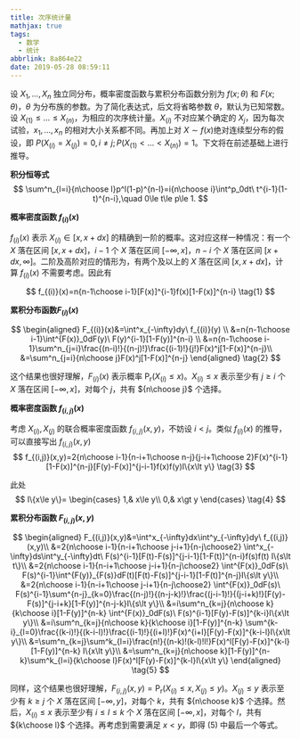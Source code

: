 ```yaml
---
title: 次序统计量
mathjax: true
tags:
  - 数学
  - 统计
abbrlink: 8a864e22
date: 2019-05-28 08:59:11
---
```

设 $X_1,\dots,X_n$ 独立同分布，概率密度函数与累积分布函数分别为
$f(x;\theta)$ 和 $F(x;\theta)$，$\theta$ 为分布族的参数。为了简化表达式，后文将省略参数 $\theta$，默认为已知常数。设 $X_{(1)}\le \dots\le
X_{(n)}$，为相应的次序统计量。$X_{(i)}$ 不对应某个确定的
$X_j$，因为每次试验，$x_1,\dots,x_n$ 的相对大小关系都不同。再加上对 $X\sim
f(x)$绝对连续型分布的假设，即 $P(X_{(i)}=X_{(j)})=0,i\ne
j;P(X_{(1)}\lt\dots\lt X_{(n)})=1$。下文将在前述基础上进行推导。

**积分恒等式**
$$
\sum^n_{l=i}{n\choose l}p^l(1-p)^{n-l}=i{n\choose i}\int^p_0dt\ 
t^{i-1}(1-t)^{n-i},\quad 0\le t\le p\le 1.
$$

**概率密度函数 $f_{(i)}(x)$**

$f_{(i)}(x)$ 表示 $X_{(i)}\in[x,x+dx]$
的精确到一阶的概率。这对应这样一种情况：有一个 $X$ 落在区间
$[x,x+dx]$，$i-1$ 个 $X$ 落在区间 $[-\infty,x]$，$n-i$ 个 $X$ 落在区间
$[x+dx,\infty]$。二阶及高阶对应的情形为，有两个及以上的 $X$ 落在区间 $[x,x+dx]$，计算 $f_{(i)}(x)$ 不需要考虑。因此有

$$
f_{(i)}(x)=n{n-1\choose i-1}[F(x)]^{i-1}f(x)[1-F(x)]^{n-i}
\tag{1}
$$

**累积分布函数$F_{(i)}(x)$**

$$
\begin{aligned}
    F_{(i)}(x)&=\int^x_{-\infty}dy\ f_{(i)}(y) \\
    &=n{n-1\choose i-1}\int^{F(x)}_0dF(y)\ F(y)^{i-1}[1-F(y)]^{n-i} \\
    &=n{n-1\choose
    i-1}\sum^n_{j=i}\frac{(n-i)!}{(n-j)!}\frac{(i-1)!}{j!}F(x)^j[1-F(x)]^{n-j}\\
    &=\sum^n_{j=i}{n\choose j}F(x)^j[1-F(x)]^{n-j}
\end{aligned}
\tag{2}
$$

这个结果也很好理解，$F_{(i)}(x)$ 表示概率 $\text{P}_\text{r}(X_{(i)}\le
x)$。$X_{(i)}\le x$ 表示至少有 $j\ge i$ 个 $X$ 落在区间
$[-\infty,x]$，对每个 $j$，共有 ${n\choose j}$ 个选择。

**概率密度函数 $f_{(i,j)}(x)$**

考虑 $X_{(i)},X_{(j)}$ 的联合概率密度函数 $f_{(i,j)}(x,y)$，不妨设 $i\lt
j$。类似 $f_{(i)}(x)$ 的推导，可以直接写出 $f_{(i,j)}(x,y)$
$$
f_{(i,j)}(x,y)=2{n\choose i-1}{n-i+1\choose n-j}{j-i+1\choose
2}F(x)^{i-1}[1-F(x)]^{n-j}[F(y)-F(x)]^{j-i-1}f(x)f(y)I\{x\lt y\}
\tag{3}
$$

此处
$$
I\{x\le y\}=
\begin{cases}
    1,& x\le y\\
    0,& x\gt y
\end{cases}
\tag{4}
$$

**累积分布函数 $F_{(i,j)}(x,y)$**

$$
\begin{aligned}
    F_{(i,j)}(x,y)&=\int^x_{-\infty}dx\int^y_{-\infty}dy\ f_{(i,j)}(x,y)\\
    &=2{n\choose i-1}{n-i+1\choose j-i+1}{n-j\choose2}
    \int^x_{-\infty}ds\int^y_{-\infty}dt\ 
    F(s)^{i-1}[F(t)-F(s)]^{j-i-1}[1-F(t)]^{n-i}f(s)f(t) I\{s\lt t\}\\
    &=2{n\choose i-1}{n-i+1\choose j-i+1}{n-j\choose2}
    \int^{F(x)}_0dF(s)\ 
    F(s)^{i-1}\int^{F(y)}_{F(s)}dF(t)[F(t)-F(s)]^{j-i-1}[1-F(t)]^{n-j}I\{s\lt
    y\}\\
    &=2{n\choose i-1}{n-i+1\choose j-i+1}{n-j\choose2}
    \int^{F(x)}_0dF(s)\ 
    F(s)^{i-1}\sum^{n-j}_{k=0}\frac{(n-j)!}{(n-j-k)!}\frac{(j-i-1)!}{(j-i+k)!}[F(y)-F(s)]^{j-i+k}[1-F(y)]^{n-j-k}I\{s\lt y\}\\
    &=i\sum^n_{k=j}{n\choose k}{k\choose i}[1-F(y)]^{n-k}
    \int^{F(x)}_0dF(s)\ F(s)^{i-1}[F(y)-F(s)]^{k-i}I\{x\lt
    y\}\\
    &=i\sum^n_{k=j}{n\choose k}{k\choose i}[1-F(y)]^{n-k}
    \sum^{k-i}_{l=0}\frac{(k-i)!}{(k-i-l)!}\frac{(i-1)!}{(i+l)!}F(x)^{i+l}[F(y)-F(x)]^{k-i-l}I\{x\lt
    y\}\\
    &=\sum^n_{k=j}\sum^k_{l=i}\frac{n!}{(n-k)!(k-l)!l!}F(x)^l[F(y)-F(x)]^{k-l}[1-F(y)]^{n-k} I\{x\lt y\}\\
    &=\sum^n_{k=j}{n\choose k}[1-F(y)]^{n-k}\sum^k_{l=i}{k\choose
    l}F(x)^l[F(y)-F(x)]^{k-l}I\{x\lt y\}
\end{aligned}
\tag{5}
$$

同样，这个结果也很好理解，$F_{(i,j)}(x,y)=\text{P}_\text{r}(X_{(i)}\le
x,X_{(j)}\le y)$。$X_{(j)}\le y$ 表示至少有 $k\ge j$ 个 $X$ 落在区间
$[-\infty,y]$，对每个 $k$，共有 ${n\choose k}$ 个选择。然后，$X_{(i)}\le
x$ 表示至少有 $i\le l\le k$ 个 $X$ 落在区间 $[-\infty, x]$，对每个
$l$，共有 ${k\choose l}$ 个选择。再考虑到需要满足 $x\lt y$，即得 $(5)$
中最后一个等式。


